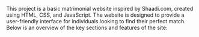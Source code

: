 This project is a basic matrimonial website inspired by Shaadi.com, created using HTML, CSS, and JavaScript. The website is designed to provide a user-friendly interface for individuals looking to find their perfect match. Below is an overview of the key sections and features of the site:

